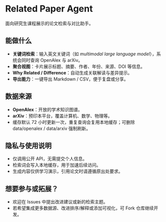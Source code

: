 ﻿# Related Paper Agent

面向研究生课程展示的论文检索与对比助手。

## 能做什么
- **关键词检索**：输入英文关键词（如 *multimodal large language model*），系统会同时查询 OpenAlex 与 arXiv。
- **聚合视图**：卡片展示标题、摘要、作者、年份、来源、DOI 等信息。
- **Why Related / Difference**：自动生成关联解读与差异提示。
- **导出能力**：一键导出 Markdown / CSV，便于复盘或分享。

## 数据来源
- **OpenAlex**：开放的学术知识图谱。
- **arXiv**：预印本平台，覆盖计算机、数学、物理等。
- 缓存默认 72 小时更新一次，重复查询会复用本地缓存；可删除 data/openalex / data/arxiv 强制刷新。

## 隐私与使用说明
- 仅调用公开 API，无需提交个人信息。
- 检索词会写入本地缓存，用于加速后续访问。
- 生成内容仅供学习演示，引用论文时请遵循原出处要求。

## 想要参与或拓展？
- 欢迎在 Issues 中提出改进建议或新的检索主题。
- 若希望集成更多数据源、改进排序/解释或添加可视化，可 Fork 仓库继续开发。
